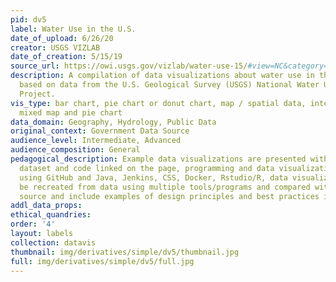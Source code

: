```yaml
---
pid: dv5
label: Water Use in the U.S.
date_of_upload: 6/26/20
creator: USGS VIZLAB
date_of_creation: 5/15/19
source_url: https://owi.usgs.gov/vizlab/water-use-15/#view=NC&category=thermoelectric
description: A compilation of data visualizations about water use in the U.S. in 2015,
  based on data from the U.S. Geological Survey (USGS) National Water Use Science
  Project.
vis_type: bar chart, pie chart or donut chart, map / spatial data, interactive quiz;
  mixed map and pie chart
data_domain: Geography, Hydrology, Public Data
original_context: Government Data Source
audience_level: Intermediate, Advanced
audience_composition: General
pedagogical_description: Example data visualizations are presented with corresponding
  dataset and code linked on the page, programming and data visualizations created
  using GitHub and Java, Jenkins, CSS, Docker, Rstudio/R, data visualizations can
  be recreated from data using multiple tools/programs and compared with original
  source and include examples of design principles and best practices in use.
addl_data_props: 
ethical_quandries: 
order: '4'
layout: labels
collection: datavis
thumbnail: img/derivatives/simple/dv5/thumbnail.jpg
full: img/derivatives/simple/dv5/full.jpg
---
```

